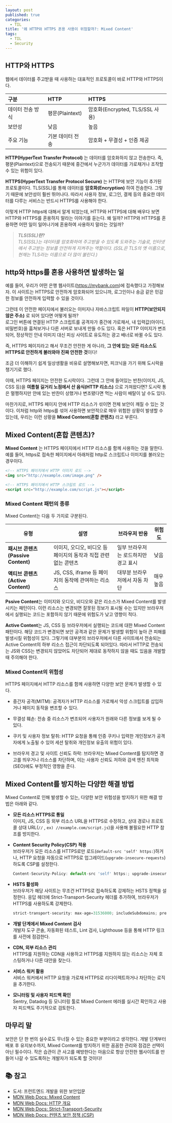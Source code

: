```yaml
---
layout: post
published: true
categories:
  - TIL
title: '왜 HTTP와 HTTPS 혼용 사용이 위험할까?: Mixed Content'
tags:
  - TIL
  - Security
---
```


## HTTP와 HTTPS

웹에서 데이터를 주고받을 때 사용하는 대표적인 프로토콜이 바로 HTTP와 HTTPS이다.

| 구분             | HTTP             | HTTPS                           |
| :--------------- | :--------------- | :------------------------------ |
| 데이터 전송 방식 | 평문(Plaintext)  | 암호화(Encrypted, TLS/SSL 사용) |
| 보안성           | 낮음             | 높음                            |
| 주요 기능        | 기본 데이터 전송 | 암호화 + 무결성 + 인증 제공     |

**HTTP(HyperText Transfer Protocol)** 는 데이터를 암호화하지 않고 전송한다. 즉, 평문(Plaintext)으로 전송되기 때문에 중간에서 누군가가 데이터를 가로채거나 조작할 수 있는 위험이 있다.

**HTTPS(HyperText Transfer Protocol Secure)** 는 HTTP에 보안 기능이 추가된 프로토콜이다. TLS(SSL)를 통해 데이터를 **암호화(Encryption)** 하여 전송한다. 그렇기 때문에 보안성이 훨씬 뛰어나다. 따라서 사용자 정보, 로그인, 결제 등의 중요한 데이터를 다루는 서비스는 반드시 HTTPS를 사용해야 한다.

이렇게 HTTP https에 대해서 알게 되었는데, HTTP와 HTTPS에 대해 배우다 보면 HTTP와 HTTPS를 혼용하지 말라는 이야기를 듣는다. 왜 일까? HTTP와 HTTPS를 혼용하면 어떤 일이 일어나기에 혼용하여 사용하지 말라는 것일까?

> <i style="color:gray; font-weight:600;">TLS(SSL)란?</i>  
> <i style="color:gray;">TLS(SSL)는 데이터를 암호화하여 주고받을 수 있도록 도와주는 기술로, 인터넷에서 주고받는 정보를 안전하게 지켜주는 역할이다. (SSL은 TLS의 옛 이름으로, 현재는 TLS라는 이름으로 더 많이 불린다.)</i>

## http와 https를 혼용 사용하면 발생하는 일

예를 들어, 우리가 어떤 은행 웹사이트(https://mybank.com)에 접속했다고 가정해보자. 이 사이트는 HTTPS로 안전하게 암호화되어 있으니까, 로그인이나 송금 같은 민감한 정보를 안전하게 입력할 수 있을 것이다.

그런데 이 안전한 페이지에서 불러오는 이미지나 자바스크립트 파일이 **HTTP(보안되지 않은 주소)** 로 되어 있다면 어떻게 될까?  
로그인 버튼에 연결된 HTTP 스크립트를 공격자가 중간에 가로채서, 내 입력값(아이디, 비밀번호)을 훔쳐보거나 다른 서버로 보내게 만들 수도 있다.
혹은 HTTP 이미지가 변조되어, 정상적인 안내 이미지 대신 피싱 사이트로 유도하는 광고 배너로 바뀔 수도 있다.

즉, HTTPS 페이지라고 해서 무조건 안전한 게 아니라, **그 안에 있는 모든 리소스도 HTTPS로 안전하게 불러와야 진짜 안전한 것**이다!

조금 더 이해하기 쉽게 일상생활을 비유로 설명해보자면, 피크닉을 가기 위해 도시락을 챙기기로 했다.

이때, HTTPS 페이지는 안전한 도시락이다. 그런데 그 안에 들어있는 반찬(이미지, JS, CSS 등)을 **여름철 길거리 노점에서 산 음식(HTTP 리소스)** 으로 가져왔다면? 도시락 통은 멀쩡하지만 안에 있는 반찬이 상했거나 변조됐다면 먹는 사람이 배탈이 날 수도 있다.

마찬가지로, HTTPS 페이지 안에 HTTP 리소스가 섞이면 전체 보안이 깨질 수 있는 것이다. 이처럼 http와 https를 섞어 사용하면 보안적으로 매우 위험한 상황이 발생할 수 있는데, 우리는 이런 상황을 **Mixed Content(혼합 콘텐츠)** 라고 부른다.

## Mixed Content(혼합 콘텐츠)?

**Mixed Content** 는 HTTPS 페이지에서 HTTP 리소스를 함께 사용하는 것을 말한다. 예를 들어, https로 접속한 페이지에서 아래처럼 http로 스크립트나 이미지를 불러오는 경우이다.

```html
<!-- HTTPS 페이지에서 HTTP 이미지 로드 -->
<img src="http://example.com/image.png" />

<!-- HTTPS 페이지에서 HTTP 스크립트 로드 -->
<script src="http://example.com/script.js"></script>
```

### Mixed Content 패턴의 종류

Mixed Content는 다음 두 가지로 구분된다.

| 유형                               | 설명                                                            | 브라우저 반응                        | 위험도    |
| ---------------------------------- | --------------------------------------------------------------- | ------------------------------------ | --------- |
| **패시브 콘텐츠(Passive Content)** | 이미지, 오디오, 비디오 등 페이지의 동작과 직접 관련 없는 콘텐츠 | 일부 브라우저는 로드하지만 경고 표시 | 낮음      |
| **액티브 콘텐츠(Active Content)**  | JS, CSS, iframe 등 페이지의 동작에 관여하는 리소스              | 대부분 브라우저에서 자동 차단        | 매우 높음 |

**Pssive Content**는 이미지와 오디오, 비디오와 같은 리소스가 Mixed Content를 발생시키는 패턴이다. 이런 리소스는 변경되면 잘못된 정보가 표시될 수는 있지만 브라우저에서 실행되는 코드는 포함하지 않기 때문에 위험도가 낮고 영향이 적다.

**Active Content**는 JS, CSS 등 브라우저에서 실행되는 코드에 대한 Mixed Content 패턴이다. 해당 코드가 변경되면 보안 공격과 같은 문제가 발생할 위험이 높아 큰 피해를 발생시킬 위험성이 있다. 그렇기에 대부분의 브라우저에서 다른 사이트에서 전송되는 Active Content의 하부 리소스 접근이 차단되도록 되어있다. 따라서 HTTP로 전송되는 JS와 CSS는 변경되지 않았어도 차단되어 제대로 동작하지 않을 때도 있음을 개발할 때 주의해야 한다.

### Mixed Content의 위험성

HTTPS 페이지에서 HTTP 리소스를 함께 사용하면 다양한 보안 문제가 발생할 수 있다.

- 중간자 공격(MITM): 공격자가 HTTP 리소스를 가로채서 악성 스크립트를 삽입하거나 페이지 동작을 변조할 수 있다.

- 무결성 훼손: 전송 중 리소스가 변조되어 사용자가 원래와 다른 정보를 보게 될 수 있다.

- 쿠키 및 사용자 정보 탈취: HTTP 요청을 통해 인증 쿠키나 입력한 개인정보가 공격자에게 노출될 수 있어 세션 탈취와 개인정보 유출의 위험이 있다.

- 브라우저 경고 및 사이트 신뢰도 하락: 브라우저는 Mixed Content를 탐지하면 경고를 띄우거나 리소스를 차단하며, 이는 사용자 신뢰도 저하와 검색 엔진 최적화(SEO)에도 부정적인 영향을 준다.

## Mixed Content를 방지하는 다양한 해결 방법

Mixed Content로 인해 발생할 수 있는, 다양한 보안 위험성을 방지하기 위한 해결 방법은 아래와 같다.

- **모든 리소스 HTTPS로 통일**  
  이미지, JS, CSS 등 외부 리소스 URL을 HTTPS로 수정하고, 상대 경로나 프로토콜 상대 URL(`//` , `ex) //example.com/script.js`)을 사용해 불필요한 HTTP 참조를 방지한다.

- **Content Security Policy(CSP) 적용**  
  브라우저가 모든 리소스를 HTTPS로만 로드(`default-src 'self' https:`)하거나, HTTP 요청을 자동으로 HTTPS로 업그레이드(`upgrade-insecure-requests`)하도록 CSP를 설정한다.

  ```jsx
  Content-Security-Policy: default-src 'self' https:; upgrade-insecure-requests;
  ```

- **HSTS 활성화**  
  브라우저가 해당 사이트는 무조건 HTTPS로 접속하도록 강제하는 HSTS 정책을 설정한다. 응답 헤더에 Strict-Transport-Security 헤더를 추가하여, 브라우저가 HTTPS를 사용하도록 강제한다.

  ```jsx
  strict-transport-security: max-age=31536000; includeSubdomains; preload
  ```

- **개발 단계에서 Mixed Content 검사**  
  개발자 도구 콘솔, 자동화된 테스트, Lint 검사, Lighthouse 등을 통해 HTTP 링크를 사전에 점검한다.

- **CDN, 외부 리소스 관리**  
  HTTPS를 지원하는 CDN을 사용하고 HTTPS를 지원하지 않는 리소스는 자체 호스팅하거나 다른 대안을 찾는다.

- **서비스 워커 활용**  
  서비스 워커에서 HTTP 요청을 가로채 HTTPS로 리다이렉트하거나 차단하는 로직을 추가한다.

- **모니터링 및 사용자 피드백 확인**  
  Sentry, Datadog 등 모니터링 툴로 Mixed Content 에러를 실시간 확인하고 사용자 피드백도 주기적으로 검토한다.

## 마무리 말

보안은 단 한 번의 실수로도 무너질 수 있는 중요한 부분이라고 생각한다. 개발 단계부터 배포 후 유지보수까지, Mixed Content를 방지하기 위한 꼼꼼한 관리와 점검은 선택이 아닌 필수이다. 작은 습관이 큰 사고를 예방한다는 마음으로 항상 안전한 웹사이트를 만들어 나갈 수 있도록하는 개발자가 되도록 할 것이다!

## 📚 참고

- 도서: 프런트엔드 개발을 위한 보안입문
- [MDN Web Docs: Mixed Content](https://developer.mozilla.org/ko/docs/Web/Security/Mixed_content)
- [MDN Web Docs: HTTP 개요](https://developer.mozilla.org/ko/docs/Web/HTTP/Guides/Overview)
- [MDN Web Docs: Strict-Transport-Security](https://developer.mozilla.org/ko/docs/Web/HTTP/Reference/Headers/Strict-Transport-Security)
- [MDN Web Docs: 컨텐츠 보안 정책 (CSP)](https://developer.mozilla.org/ko/docs/Web/HTTP/Guides/CSP)
